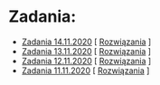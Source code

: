 # Zadania:

- [Zadania 14.11.2020](https://docs.google.com/forms/d/e/1FAIpQLSc0KRe0zYiIMC_e3DFqI6PfRbJDwSU_syIjoJheAaHRpaghOA/viewform?usp=sf_link) [ [Rozwiązania](/solutions/14_11_2020.md) ]
- [Zadania 13.11.2020](https://docs.google.com/forms/d/e/1FAIpQLSf5WYedsMRB3dCGIWVDrsJ1cHdCOQOUuG1QnQs3bWHTq-fWHg/viewform?usp=sf_link) [ [Rozwiązania](/solutions/13_11_2020.md) ]
- [Zadania 12.11.2020](https://docs.google.com/forms/d/e/1FAIpQLSeFm27ydkezZmdyE632FIB86jZLLwqR5eae2rXhn20QTmZiaA/viewform?usp=sf_link) [ [Rozwiązania](/solutions/12_11_2020.md) ]
- [Zadania 11.11.2020](https://docs.google.com/forms/d/e/1FAIpQLSe1X1kwlJizzipKuMf0irb7wBskWqF1lF63Lmv_RePxKGqc4w/viewform?usp=sf_link) [ [Rozwiązania](/solutions/11_11_2020.md) ] 
